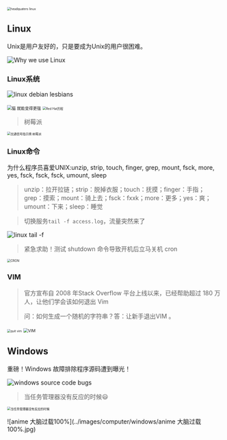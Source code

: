 <img src="../images/system/linux_company.png" alt="headquaters linux" style="zoom: 50%;" />

## Linux

Unix是用户友好的，只是要成为Unix的用户很困难。

![Why we use Linux](../images/coding/linux/coding_linux_gnu_yes.png) 

### Linux系统

![linux debian lesbians](../images/coding/linux/coding_linux_lesbians.png)

<img src="../images/coding/linux/coding_linux_gnu_cat.png" alt="猫 就能变得更强" style="zoom:67%;" />

<img src="../images/coding/coding/coding_redhat_buy.jpg" alt="Red Hat历程" style="zoom:50%;" />


> 树莓派

<img src="../images/system/交通信号指示牌 树莓派.jpg" alt="交通信号指示牌 树莓派" style="zoom: 50%;" />

### Linux命令

为什么程序员喜爱UNIX:unzip, strip, touch, finger, grep, mount, fsck, more, yes, fsck, fsck, fsck, umount, sleep

> unzip：拉开拉链；strip：脱掉衣服；touch：抚摸；finger：手指；grep：摸索；mount：骑上去；fsck：fxxk；more：更多；yes：爽；umount：下来；sleep：睡觉


> 切换服务`tail -f access.log`，流量突然来了 

![linux tail -f](../images/coding/linux/linux_tail.gif)

> 紧急求助！测试 shutdown 命令导致开机后立马关机 cron

<img src="../images/coding/linux/linux_cron.gif" alt="CRON" style="zoom: 50%;" />

### VIM

> 官方宣布自 2008 年Stack Overflow 平台上线以来，已经帮助超过 180 万人，让他们学会该如何退出 Vim
>
> 问：如何生成一个随机的字符串？答：让新手退出VIM 。

<img src="../images/coding/coding/coding_stackoverflow_vim.jpg" alt="quit vim" style="zoom: 50%;" />

<img src="../images/computer/linux/VIM.jpg" alt="VIM" style="zoom:67%;" />

## Windows

重磅！Windows 故障排除程序源码遭到曝光！

![windows source code bugs](../images/system/windows_find_problem.png)

> 当任务管理器没有反应的时候😃

<img src="../images/coding/coding/coding_task_manager.jpg" alt="当任务管理器没有反应的时候" style="zoom: 50%;" />

![anime 大脑过载100%](../images/computer/windows/anime 大脑过载100%.jpg)

